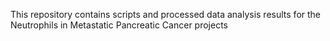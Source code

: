 This repository contains scripts and processed data analysis results for the Neutrophils in Metastatic Pancreatic Cancer projects
